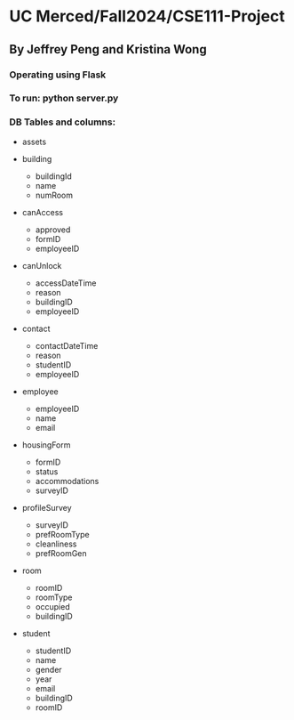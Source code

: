 # UC Merced/Fall2024/CSE111-Project
## By Jeffrey Peng and Kristina Wong

### Operating using Flask

### To run: python server.py 

### DB Tables and columns: 
  - assets
  
- building
  - buildingId
  - name
  - numRoom
- canAccess
  - approved
  - formID
  - employeeID
- canUnlock
  - accessDateTime
  - reason
  - buildingID
  - employeeID
- contact
  - contactDateTime
  - reason
  - studentID
  - employeeID
- employee
  - employeeID
  - name
  - email
- housingForm
  - formID
  - status
  - accommodations
  - surveyID
- profileSurvey
  - surveyID
  - prefRoomType
  - cleanliness
  - prefRoomGen
- room
  - roomID
  - roomType
  - occupied
  - buildingID
- student
  - studentID
  - name
  - gender
  - year
  - email
  - buildingID
  - roomID
